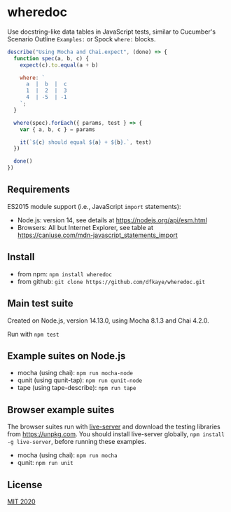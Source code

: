 # wheredoc

Use docstring-like data tables in JavaScript tests, similar to Cucumber's Scenario Outline `Examples:` or Spock `where:` blocks.

```js
describe("Using Mocha and Chai.expect", (done) => {
  function spec(a, b, c) {
    expect(c).to.equal(a + b)

    where: `
      a  |  b  |  c
      1  |  2  |  3
      4  | -5  | -1
    `;
  }

  where(spec).forEach({ params, test } => {
    var { a, b, c } = params

    it(`${c} should equal ${a} + ${b}.`, test)
  })

  done()
})
```

## Requirements

ES2015 module support (i.e., JavaScript `import` statements):

+ Node.js: version 14, see details at https://nodejs.org/api/esm.html
+ Browsers: All but Internet Explorer, see table at https://caniuse.com/mdn-javascript_statements_import 

## Install

+ from npm: `npm install wheredoc`
+ from github: `git clone https://github.com/dfkaye/wheredoc.git`

## Main test suite

Created on Node.js, version 14.13.0, using Mocha 8.1.3 and Chai 4.2.0.

Run with `npm test`

## Example suites on Node.js

- mocha (using chai): `npm run mocha-node`
- qunit (using qunit-tap): `npm run qunit-node`
- tape (using tape-describe):  `npm run tape`

## Browser example suites

The browser suites run with [live-server](https://github.com/tapio/live-server) and download the testing libraries from https://unpkg.com. You should install live-server globally, `npm install -g live-server`, before running these examples.

- mocha (using chai): `npm run mocha`
- qunit:  `npm run unit`

## License

[MIT 2020](/LICENSE)

